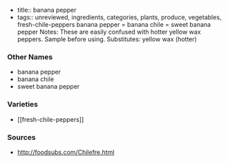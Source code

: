 - title:: banana pepper
- tags:: unreviewed, ingredients, categories, plants, produce, vegetables, fresh-chile-peppers
banana pepper = banana chile = sweet banana pepper Notes: These are easily confused with hotter yellow wax peppers. Sample before using. Substitutes: yellow wax (hotter)

### Other Names

* banana pepper
* banana chile
* sweet banana pepper

### Varieties

* [[fresh-chile-peppers]]

### Sources
* http://foodsubs.com/Chilefre.html

